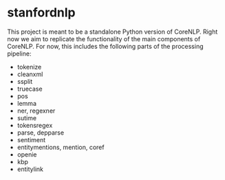 # stanfordnlp
This project is meant to be a standalone Python version of CoreNLP. Right now we aim to replicate the functionality of the main components of CoreNLP.
For now, this includes the following parts of the processing pipeline:
  * tokenize
  * cleanxml
  * ssplit
  * truecase
  * pos
  * lemma
  * ner, regexner
  * sutime
  * tokensregex
  * parse, depparse
  * sentiment
  * entitymentions, mention, coref
  * openie
  * kbp
  * entitylink
